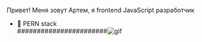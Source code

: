 Привет! Меня зовут Артем, я frontend JavaScript разработчик
- 👻 PERN stack <br>
#######################<img src="https://media.giphy.com/media/a34HjLEsKchWM/giphy.gif" alt="gif"/>

<!--
**tymphoto/tymphoto** is a ✨ _special_ ✨ repository because its `README.md` (this file) appears on your GitHub profile.




